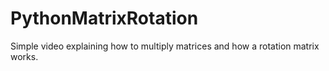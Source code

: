 # PythonMatrixRotation
Simple video explaining how to multiply matrices and how a rotation matrix works.
